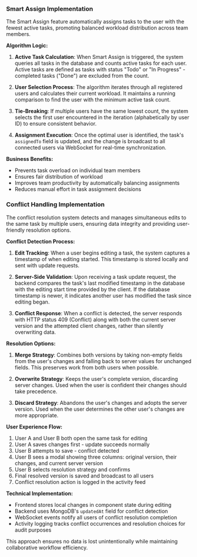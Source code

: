 ### Smart Assign Implementation

The Smart Assign feature automatically assigns tasks to the user with the fewest active tasks, promoting balanced workload distribution across team members.

**Algorithm Logic:**

1. **Active Task Calculation**: When Smart Assign is triggered, the system queries all tasks in the database and counts active tasks for each user. Active tasks are defined as tasks with status "Todo" or "In Progress" - completed tasks ("Done") are excluded from the count.

2. **User Selection Process**: The algorithm iterates through all registered users and calculates their current workload. It maintains a running comparison to find the user with the minimum active task count.

3. **Tie-Breaking**: If multiple users have the same lowest count, the system selects the first user encountered in the iteration (alphabetically by user ID) to ensure consistent behavior.

4. **Assignment Execution**: Once the optimal user is identified, the task's `assignedTo` field is updated, and the change is broadcast to all connected users via WebSocket for real-time synchronization.

**Business Benefits:**

- Prevents task overload on individual team members
- Ensures fair distribution of workload
- Improves team productivity by automatically balancing assignments
- Reduces manual effort in task assignment decisions

### Conflict Handling Implementation

The conflict resolution system detects and manages simultaneous edits to the same task by multiple users, ensuring data integrity and providing user-friendly resolution options.

**Conflict Detection Process:**

1. **Edit Tracking**: When a user begins editing a task, the system captures a timestamp of when editing started. This timestamp is stored locally and sent with update requests.

2. **Server-Side Validation**: Upon receiving a task update request, the backend compares the task's last modified timestamp in the database with the editing start time provided by the client. If the database timestamp is newer, it indicates another user has modified the task since editing began.

3. **Conflict Response**: When a conflict is detected, the server responds with HTTP status 409 (Conflict) along with both the current server version and the attempted client changes, rather than silently overwriting data.

**Resolution Options:**

1. **Merge Strategy**: Combines both versions by taking non-empty fields from the user's changes and falling back to server values for unchanged fields. This preserves work from both users when possible.

2. **Overwrite Strategy**: Keeps the user's complete version, discarding server changes. Used when the user is confident their changes should take precedence.

3. **Discard Strategy**: Abandons the user's changes and adopts the server version. Used when the user determines the other user's changes are more appropriate.

**User Experience Flow:**

1. User A and User B both open the same task for editing
2. User A saves changes first - update succeeds normally
3. User B attempts to save - conflict detected
4. User B sees a modal showing three columns: original version, their changes, and current server version
5. User B selects resolution strategy and confirms
6. Final resolved version is saved and broadcast to all users
7. Conflict resolution action is logged in the activity feed

**Technical Implementation:**

- Frontend stores local changes in component state during editing
- Backend uses MongoDB's `updatedAt` field for conflict detection
- WebSocket events notify all users of conflict resolution completion
- Activity logging tracks conflict occurrences and resolution choices for audit purposes

This approach ensures no data is lost unintentionally while maintaining collaborative workflow efficiency.
